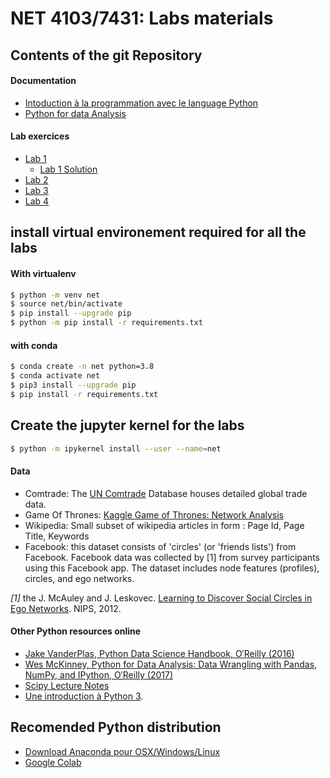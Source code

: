 # NET 4103/7431: Labs materials

## Contents of the git Repository
#### Documentation  
* [Intoduction à la programmation avec le language Python](doc/IntroPython.pdf)
* [Python for data Analysis](doc/Python-for-Data-Analysis.pdf)

#### Lab exercices 
* [Lab 1](release/Lab%201/Lab%201.ipynb)
    * [Lab 1 Solution](source//Lab%201/Lab%201.ipynb)
* [Lab 2](release/Lab%202/Lab%202.ipynb)
* [Lab 3](release/Lab%203/Lab%203.ipynb)
* [Lab 4](release/Lab%204/Lab%204.ipynb)

## install virtual environement required for all the labs

#### With virtualenv
```bash
$ python -m venv net
$ source net/bin/activate
$ pip install --upgrade pip
$ python -m pip install -r requirements.txt  
```

#### with conda 
```bash
$ conda create -n net python=3.8    
$ conda activate net
$ pip3 install --upgrade pip
$ pip install -r requirements.txt  
```

## Create the jupyter kernel for the labs
```bash
$ python -m ipykernel install --user --name=net 
```

#### Data
* Comtrade: The [UN Comtrade](https://comtrade.un.org/) Database houses detailed global trade data.
* Game Of Thrones: [Kaggle Game of Thrones: Network Analysis](https://www.kaggle.com/mmmarchetti/game-of-thrones-network-analysis/notebook)
* Wikipedia: Small subset of wikipedia articles in form : Page Id, Page Title, Keywords 
* Facebook: this dataset consists of 'circles' (or 'friends lists') from Facebook. Facebook data was collected by [1] from survey participants using this Facebook app. The dataset includes node features (profiles), circles, and ego networks.

_[1]_ the J. McAuley and J. Leskovec. [Learning to Discover Social Circles in Ego Networks](http://i.stanford.edu/~julian/pdfs/nips2012.pdf). NIPS, 2012.

#### Other Python resources online 
* [Jake VanderPlas, Python Data Science Handbook,  O′Reilly  (2016)](https://jakevdp.github.io/PythonDataScienceHandbook/)
* [Wes McKinney, Python for Data Analysis: Data Wrangling with Pandas, NumPy, and IPython, O′Reilly (2017)](https://bedford-computing.co.uk/learning/wp-content/uploads/2015/10/Python-for-Data-Analysis.pdf)
* [Scipy Lecture Notes](http://www.scipy-lectures.org/)
* [Une introduction à Python 3](http://hebergement.u-psud.fr/iut-orsay/Pedagogie/MPHY/Python/courspython3.pdf).

## Recomended Python distribution 
* [Download Anaconda pour OSX/Windows/Linux](https://www.anaconda.com/products/individual)
* [Google Colab](https://colab.research.google.com/)